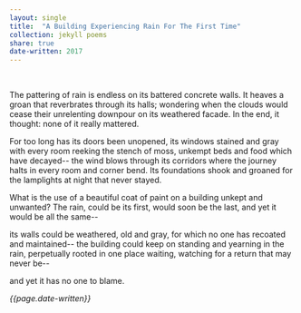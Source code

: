 ```yaml
---
layout: single
title:  "A Building Experiencing Rain For The First Time" 
collection: jekyll poems
share: true
date-written: 2017
---
```


&nbsp;
&nbsp;

<p>
The pattering of rain is endless on its battered concrete walls. It heaves a groan that reverbrates through its halls; wondering when the clouds would cease their unrelenting downpour on its weathered facade.
In the end, it thought: none of it really mattered.
</p>

<p>
For too long has its doors been unopened, its windows stained and gray with every room reeking the stench of moss, unkempt beds and food which have decayed--
the wind blows through its corridors where the journey halts in every room and corner bend. Its foundations shook and groaned for the lamplights at night that never stayed.
</p>

<p>
What is the use of a beautiful coat of paint on a building unkept and unwanted? The rain, could be its first, would soon be the last, and yet it would be all the same--
</p>

<p>
its walls could be weathered, old and gray, for which no one has recoated and maintained--
the building could keep on standing and yearning in the rain, perpetually rooted in one place waiting, watching for a return that may never be--
</p>

<p>
and yet it has no one to blame.
</p>


<em> {{page.date-written}} </em>